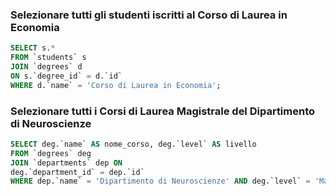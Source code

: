 ### Selezionare tutti gli studenti iscritti al Corso di Laurea in Economia

```SQL
SELECT s.*
FROM `students` s
JOIN `degrees` d 
ON s.`degree_id` = d.`id`
WHERE d.`name` = 'Corso di Laurea in Economia';
```


### Selezionare tutti i Corsi di Laurea Magistrale del Dipartimento di Neuroscienze

```SQL
SELECT deg.`name` AS nome_corso, deg.`level` AS livello
FROM `degrees` deg
JOIN `departments` dep ON 
deg.`department_id` = dep.`id`
WHERE dep.`name` = 'Dipartimento di Neuroscienze' AND deg.`level` = 'Magistrale';
```